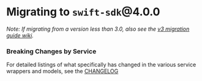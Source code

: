 # Migrating to `swift-sdk`@4.0.0

_Note: If migrating from a version less than 3.0, also see the [v3 migration guide wiki](https://github.com/watson-developer-cloud/swift-sdk/wiki/v3-Migration-Guide)._

### Breaking Changes by Service
For detailed listings of what specifically has changed in the various service wrappers and models, see the [CHANGELOG](https://github.com/watson-developer-cloud/swift-sdk/blob/master/CHANGELOG.md)
